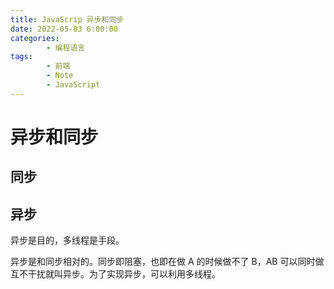 ```yaml
---
title: JavaScrip 异步和同步
date: 2022-05-03 6:00:00
categories:
        - 编程语言
tags:
        - 前端
        - Note
        - JavaScript
---
```


# 异步和同步

## 同步

## 异步

异步是目的，多线程是手段。

异步是和同步相对的。同步即阻塞，也即在做 A 的时候做不了 B，AB 可以同时做互不干扰就叫异步。为了实现异步，可以利用多线程。
